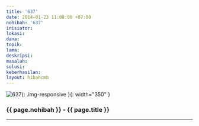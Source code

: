 ```yaml
---
title: '637'
date: 2014-01-23 11:08:00 +07:00
nohibah: '637'
inisiator: 
lokasi: 
dana: 
topik: 
lama: 
deskripsi: 
masalah: 
solusi: 
keberhasilan: 
layout: hibahcmb
---
```


![637](/static/img/hibahcmb/637.png){: .img-responsive }{: width="350" }

### {{ page.nohibah }} - {{ page.title }}

---

